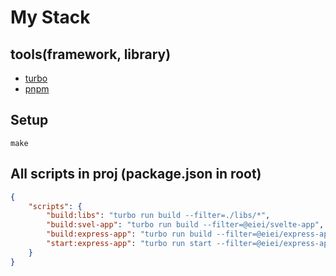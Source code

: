 # My Stack

## tools(framework, library)

- [turbo](https://turborepo.org)
- [pnpm](https://pnpm.io)

## Setup

```
make
```

## All scripts in proj (package.json in root)

```json
{
	"scripts": {
		"build:libs": "turbo run build --filter=./libs/*",
		"build:svel-app": "turbo run build --filter=@eiei/svelte-app",
		"build:express-app": "turbo run build --filter=@eiei/express-app",
		"start:express-app": "turbo run start --filter=@eiei/express-app"
	}
}
```
